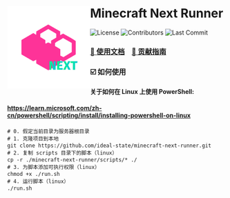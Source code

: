 # <img align="left" src="logo.svg" height="192px" alt="logo"/> Minecraft Next Runner

![License](https://img.shields.io/github/license/ideal-state/minecraft-next-runner?&style=flat-square)
![Contributors](https://img.shields.io/github/contributors-anon/ideal-state/minecraft-next-runner?style=flat-square&label=contributors)
![Last Commit](https://img.shields.io/github/last-commit/ideal-state/minecraft-next-runner?style=flat-square)

### [📖 使用文档](https://docs.idealstate.team/minecraft-next-runner/) &ensp; [📢 贡献指南](https://docs.idealstate.team/guide/contribution/)

### ☑️ 如何使用

#### 关于如何在 Linux 上使用 PowerShell:
#### https://learn.microsoft.com/zh-cn/powershell/scripting/install/installing-powershell-on-linux

```shell
# 0. 假定当前目录为服务器根目录
# 1. 克隆项目到本地
git clone https://github.com/ideal-state/minecraft-next-runner.git
# 2. 复制 scripts 目录下的脚本（linux）
cp -r ./minecraft-next-runner/scripts/* ./
# 3. 为脚本添加可执行权限（linux）
chmod +x ./run.sh
# 4. 运行脚本（linux）
./run.sh
```
